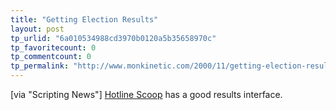 ```yaml
---
title: "Getting Election Results"
layout: post
tp_urlid: "6a010534988cd3970b0120a5b35658970c"
tp_favoritecount: 0
tp_commentcount: 0
tp_permalink: "http://www.monkinetic.com/2000/11/getting-election-results.html"
---
```

[via &quot;Scripting News&quot;] <a href="http://www.hotlinescoop.com/web/content/results/">Hotline Scoop</a> has a good results interface.
